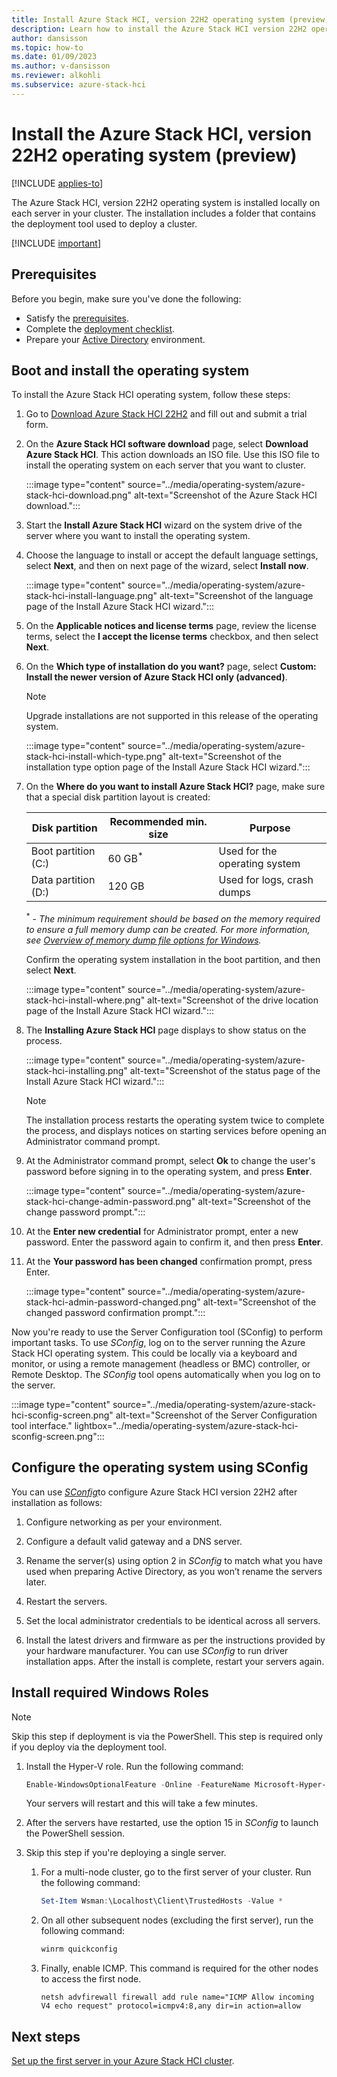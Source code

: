 ```yaml
---
title: Install Azure Stack HCI, version 22H2 operating system (preview)
description: Learn how to install the Azure Stack HCI version 22H2 operating system on each server of your cluster (preview).
author: dansisson
ms.topic: how-to
ms.date: 01/09/2023
ms.author: v-dansisson
ms.reviewer: alkohli
ms.subservice: azure-stack-hci
---
```


# Install the Azure Stack HCI, version 22H2 operating system (preview)

[!INCLUDE [applies-to](../../includes/hci-applies-to-supplemental-package.md)]

The Azure Stack HCI, version 22H2 operating system is installed locally on each server in your cluster.
The installation includes a folder that contains the deployment tool used to deploy a cluster.

[!INCLUDE [important](../../includes/hci-preview.md)]

## Prerequisites

Before you begin, make sure you've done the following:

- Satisfy the [prerequisites](deployment-tool-prerequisites.md).
- Complete the [deployment checklist](deployment-tool-checklist.md).
- Prepare your [Active Directory](deployment-tool-active-directory.md) environment.

## Boot and install the operating system

To install the Azure Stack HCI operating system, follow these steps:

1. Go to [Download Azure Stack HCI 22H2](https://azure.microsoft.com/products/azure-stack/hci/hci-download/) and fill out and submit a trial form.

1. On the **Azure Stack HCI software download** page, select **Download Azure Stack HCI**. This action downloads an ISO file. Use this ISO file to install the operating system on each server that you want to cluster.

    :::image type="content" source="../media/operating-system/azure-stack-hci-download.png" alt-text="Screenshot of the Azure Stack HCI download.":::

1. Start the **Install Azure Stack HCI** wizard on the system drive of the server where you want to install the operating system.
1. Choose the language to install or accept the default language settings, select **Next**, and then on next page of the wizard, select **Install now**.

    :::image type="content" source="../media/operating-system/azure-stack-hci-install-language.png" alt-text="Screenshot of the language page of the Install Azure Stack HCI wizard.":::

1. On the **Applicable notices and license terms** page, review the license terms, select the **I accept the license terms** checkbox, and then select **Next**.
1. On the **Which type of installation do you want?** page, select **Custom: Install the newer version of Azure Stack HCI only (advanced)**.

    > [!NOTE]
    > Upgrade installations are not supported in this release of the operating system.

    :::image type="content" source="../media/operating-system/azure-stack-hci-install-which-type.png" alt-text="Screenshot of the installation type option page of the Install Azure Stack HCI wizard.":::

1. On the **Where do you want to install Azure Stack HCI?** page, make sure that a special disk partition layout is created:

    | Disk partition         | Recommended min. size | Purpose                  |
    |------------------------|-----------------------|--------------------------|
    | Boot partition (C:)    |60 GB<sup>*</sup>                  |Used for the operating system           |
    | Data partition (D:)    |120 GB                 |Used for logs, crash dumps |

    <sup>*</sup> - *The minimum requirement should be based on the memory required to ensure a full memory dump can be created. For more information, see [Overview of memory dump file options for Windows](/troubleshoot/windows-server/performance/memory-dump-file-options).*

    Confirm the operating system installation in the boot partition, and then select **Next**.

    :::image type="content" source="../media/operating-system/azure-stack-hci-install-where.png" alt-text="Screenshot of the drive location page of the Install Azure Stack HCI wizard.":::

1. The **Installing Azure Stack HCI** page displays to show status on the process.

    :::image type="content" source="../media/operating-system/azure-stack-hci-installing.png" alt-text="Screenshot of the status page of the Install Azure Stack HCI wizard.":::

    > [!NOTE]
    > The installation process restarts the operating system twice to complete the process, and displays notices on starting services before opening an Administrator command prompt.

1. At the Administrator command prompt, select **Ok** to change the user's password before signing in to the operating system, and press **Enter**.

    :::image type="content" source="../media/operating-system/azure-stack-hci-change-admin-password.png" alt-text="Screenshot of the change password prompt.":::

1. At the **Enter new credential** for Administrator prompt, enter a new password. Enter the password again to confirm it, and then press **Enter**.

1. At the **Your password has been changed** confirmation prompt, press Enter.

    :::image type="content" source="../media/operating-system/azure-stack-hci-admin-password-changed.png" alt-text="Screenshot of the changed password confirmation prompt.":::

Now you're ready to use the Server Configuration tool (SConfig) to perform important tasks. To use *SConfig*, log on to the server running the Azure Stack HCI operating system. This could be locally via a keyboard and monitor, or using a remote management (headless or BMC) controller, or Remote Desktop. The *SConfig* tool opens automatically when you log on to the server.

:::image type="content" source="../media/operating-system/azure-stack-hci-sconfig-screen.png" alt-text="Screenshot of the Server Configuration tool interface." lightbox="../media/operating-system/azure-stack-hci-sconfig-screen.png":::

## Configure the operating system using SConfig

You can use [*SConfig*](https://www.powershellgallery.com/packages/SCONFIG/2.0.1)to configure Azure Stack HCI version 22H2 after installation as follows:

1. Configure networking as per your environment.

1. Configure a default valid gateway and a DNS server.

1. Rename the server(s) using option 2 in *SConfig* to match what you have used when preparing Active Directory, as you won’t rename the servers later.

1. Restart the servers.

1. Set the local administrator credentials to be identical across all servers.

1. Install the latest drivers and firmware as per the instructions provided by your hardware manufacturer. You can use *SConfig* to run driver installation apps. After the install is complete, restart your servers again.

## Install required Windows Roles

> [!NOTE]
> Skip this step if deployment is via the PowerShell. This step is required only if you deploy via the deployment tool.

1. Install the Hyper-V role. Run the following command:

    ```powershell
    Enable-WindowsOptionalFeature -Online -FeatureName Microsoft-Hyper-V -All
    ```

    Your servers will restart and this will take a few minutes.

1. After the servers have restarted, use the option 15 in *SConfig* to launch the PowerShell session.

1. Skip this step if you're deploying a single server.

    1. For a multi-node cluster, go to the first server of your cluster. Run the following command:

        ```powershell
        Set-Item Wsman:\Localhost\Client\TrustedHosts -Value *
        ```

    1. On all other subsequent nodes (excluding the first server), run the following command:

        ```powershell
        winrm quickconfig
        ```

    1. Finally, enable ICMP. This command is required for the other nodes to access the first node.
    
        ```azurepowershell
        netsh advfirewall firewall add rule name="ICMP Allow incoming V4 echo request" protocol=icmpv4:8,any dir=in action=allow
        ```

## Next steps

[Set up the first server in your Azure Stack HCI cluster](deployment-tool-set-up-first-server.md).

